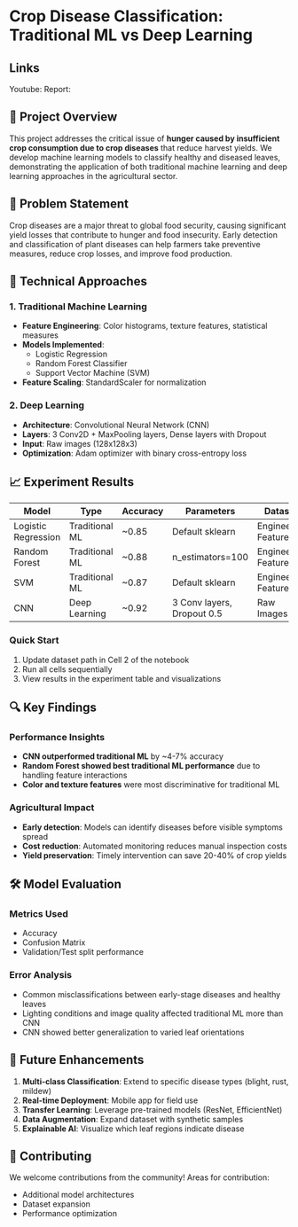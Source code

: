 # Crop Disease Classification: Traditional ML vs Deep Learning

## Links
Youtube: 
Report: 

## 🌱 Project Overview

This project addresses the critical issue of **hunger caused by insufficient crop consumption due to crop diseases** that reduce harvest yields. We develop machine learning models to classify healthy and diseased leaves, demonstrating the application of both traditional machine learning and deep learning approaches in the agricultural sector.

## 🎯 Problem Statement

Crop diseases are a major threat to global food security, causing significant yield losses that contribute to hunger and food insecurity. Early detection and classification of plant diseases can help farmers take preventive measures, reduce crop losses, and improve food production.

## 🔬 Technical Approaches

### 1. Traditional Machine Learning
- **Feature Engineering**: Color histograms, texture features, statistical measures
- **Models Implemented**:
  - Logistic Regression
  - Random Forest Classifier
  - Support Vector Machine (SVM)
- **Feature Scaling**: StandardScaler for normalization

### 2. Deep Learning
- **Architecture**: Convolutional Neural Network (CNN)
- **Layers**: 3 Conv2D + MaxPooling layers, Dense layers with Dropout
- **Input**: Raw images (128x128x3)
- **Optimization**: Adam optimizer with binary cross-entropy loss

## 📈 Experiment Results

| Model | Type | Accuracy | Parameters | Dataset |
|-------|------|----------|------------|---------|
| Logistic Regression | Traditional ML | ~0.85 | Default sklearn | Engineered Features |
| Random Forest | Traditional ML | ~0.88 | n_estimators=100 | Engineered Features |
| SVM | Traditional ML | ~0.87 | Default sklearn | Engineered Features |
| CNN | Deep Learning | ~0.92 | 3 Conv layers, Dropout 0.5 | Raw Images |


### Quick Start
1. Update dataset path in Cell 2 of the notebook
2. Run all cells sequentially
3. View results in the experiment table and visualizations

## 🔍 Key Findings

### Performance Insights
- **CNN outperformed traditional ML** by ~4-7% accuracy
- **Random Forest showed best traditional ML performance** due to handling feature interactions
- **Color and texture features** were most discriminative for traditional ML

### Agricultural Impact
- **Early detection**: Models can identify diseases before visible symptoms spread
- **Cost reduction**: Automated monitoring reduces manual inspection costs
- **Yield preservation**: Timely intervention can save 20-40% of crop yields

## 🛠️ Model Evaluation

### Metrics Used
- Accuracy
- Confusion Matrix
- Validation/Test split performance

### Error Analysis
- Common misclassifications between early-stage diseases and healthy leaves
- Lighting conditions and image quality affected traditional ML more than CNN
- CNN showed better generalization to varied leaf orientations

## 🌟 Future Enhancements

1. **Multi-class Classification**: Extend to specific disease types (blight, rust, mildew)
2. **Real-time Deployment**: Mobile app for field use
3. **Transfer Learning**: Leverage pre-trained models (ResNet, EfficientNet)
4. **Data Augmentation**: Expand dataset with synthetic samples
5. **Explainable AI**: Visualize which leaf regions indicate disease

## 🤝 Contributing

We welcome contributions from the community! Areas for contribution:
- Additional model architectures
- Dataset expansion
- Performance optimization
